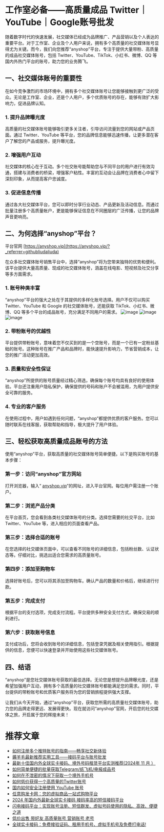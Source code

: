 # 工作室必备——高质量成品 Twitter｜YouTube｜Google账号批发

随着数字时代的快速发展，社交媒体已经成为品牌推广、产品营销以及个人表达的重要平台。对于工作室、企业及个人用户来说，拥有多个高质量的社交媒体账号显得尤为关键。而今，我们向您推荐“anyshop”平台，专注于提供大量带粉、高质量的成品社交媒体账号，包括 Twitter、YouTube、TikTok、小红书、微博、QQ 等国内外热门平台的账号，助力您的业务腾飞。

## 一、社交媒体账号的重要性

在如今竞争激烈的市场环境中，拥有多个社交媒体账号让您能够接触到更广泛的受众。无论是工作室、企业，还是个人用户，多个优质账号的存在，能够有效扩大影响力，促进品牌认知。

### 1. 提升品牌曝光度

高质量的社交媒体账号能够吸引更多关注者，引导访问流量到您的网站或产品页面。通过 Twitter、YouTube 等平台，您的品牌信息能够迅速传播，让更多潜在客户了解您的产品或服务，提升曝光度。

### 2. 增强用户互动

社交媒体的核心在于互动。多个社交账号能帮助您与不同平台的用户进行有效沟通，搭建与消费者的桥梁，增强客户粘性。丰富的互动会让品牌在消费者心中留下深刻印象，从而提高客户忠诚度。

### 3. 促进信息传播

通过各大社交媒体平台，您可以即时分享行业动态、产品更新及活动信息。而通过批量注册多个高质量帐户，更是能够保证信息在不同圈层的广泛传播，让您的品牌声音更响亮。

## 二、为何选择“anyshop”平台？

平台官网 [https://anyshop.vip](https://anyshop.vip/?_referrer=githubliudaliuda)


在众多社交媒体账号销售平台中，选择“anyshop”将为您带来独特的优势和便利。该平台提供大量高质量、现成的社交媒体账号，涵盖在线电影、短视频及社交分享等多方面需求。

### 1. 账号种类丰富

“anyshop”平台的强大之处在于其提供的多样化账号选择。用户不仅可以购买 Twitter、YouTube 和 Google 的社交媒体账号，还能获取 TikTok、小红书、微博、QQ 等多个平台的成品账号，充分满足不同用户的需求。
![image](https://github.com/user-attachments/assets/b89b04b1-85c8-4510-a920-9338652e3102)
![image](https://github.com/user-attachments/assets/f45b2ca1-a5c3-45c0-b1ac-6675b559d867)
![image](https://github.com/user-attachments/assets/58af18fe-e895-4918-bca8-4c9e2a17f8f3)


### 2. 带粉账号的优越性

平台提供带粉账号，意味着您不仅买到的是一个空账号，而是一个已有一定粉丝基础的账号。这种账号在推广产品和品牌时，能快速提升影响力，节省营销成本，让您的推广活动更加高效。

### 3. 质量和安全性保证

“anyshop”所提供的账号质量经过精心筛选，确保每个账号均具有良好的使用体验。平台还注重用户隐私保护，确保提供的号码和账户不会被滥用，为用户提供安全可靠的服务。

### 4. 专业的客户服务

在使用过程中，用户如遇到任何问题，“anyshop”都提供优质的客户服务。您可以随时联系在线客服，获取帮助和指导，极大提升了用户体验。

## 三、轻松获取高质量成品账号的方法

使用“anyshop”平台，获取高质量的社交媒体账号简单便捷。以下是购买账号的基本步骤：

### 第一步：访问“anyshop”官方网站

打开浏览器，输入“ [anyshop.vip](https://anyshop.vip/?_referrer=githubliudaliuda)”的网址，进入平台官网。每位用户需注册一个账户。

### 第二步：浏览产品分类

在平台首页，您会看到各类社交媒体账号的分类。选择您需要的社交平台，比如 Twitter、YouTube 等，进入相应的页面查看产品。

### 第三步：选择合适的账号

在您选择的社交媒体页面中，可以查看不同账号的详细信息，包括粉丝数、认证状态等。仔细对比，挑选出适合您需求的高质量账号。

### 第四步：添加至购物车

选择好账号后，您可以将其添加至购物车。确认产品的数量和价格后，继续进行付款。

### 第五步：完成支付

根据平台的支付选项，完成支付流程。平台提供多种安全支付方式，确保交易的顺利进行。

### 第六步：获取账号信息

支付成功后，您将会收到账号的详细信息，包括登录凭据及相关使用指引。根据提供的信息，您便可以快速登录并开始使用这些社交媒体账号。

## 四、结语

“anyshop”是您社交媒体账号获取的最佳选择。无论您是想提升品牌曝光度，还是希望加强用户互动，拥有多个高质量的社交媒体账号都能满足您的需求。同时，平台提供的带粉账号和优质客户服务将为您的营销旅程提供强大支撑。

让我们从今天开始，通过“anyshop”平台，获取您所需的高质量社交媒体账号，助力您的品牌走得更远、发展得更快。现在就访问“anyshop”官网，开启您的社交媒体之旅，开启属于您的辉煌未来！



# 推荐文章


- [如何注册多个推特账号的指南——畅享社交新体验](https://github.com/liudaliuda01/twitterzhanghao)
- [薅羊毛最新推荐实用工具——接码平台与账号批发](https://github.com/liudaliuda01/haoyangm)
- [最新十佳国内外全球实卡接码、境外号码租赁平台实测推荐(2024年 11 月 ）](https://github.com/liudaliuda01/pingce)
- [如何简单便捷的批量获取Telegram/纸飞机/电报成品号](https://github.com/liudaliuda01/chat)
- [如何在不泄密的情况下获取一个境外手机号](https://github.com/liudaliuda01/haoma)
- [如何低价获得一个高质量的Twitter账号](https://github.com/liudaliuda01/Twitter)
- [国内如何安全注册使用 YouTube 账号](https://github.com/liudaliuda01/YouTube)
- [任意购发卡网：您的虚拟商品一站式购物平台](https://github.com/liudaliuda01/anyshop)
- [2024 年国内外最新全球实卡接码 接码率高的短信接码平台](https://github.com/liudaliuda01/lightsms)
- [闪电接码平台：实现账号注册、短信群发、虚拟号码使用的隐私、高效、便捷之道](https://github.com/liudaliuda01/jiema)
- [低价出售 带好友 高质量账号 营销账号 老号](https://github.com/liudaliuda01/anyshop.vip)
- [全球实卡接码：免费接验证码、租用手机号、虚拟手机号及免费打电话!](https://github.com/liudaliuda01/lightsms.pro)
